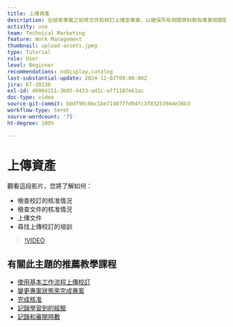```yaml
---
title: 上傳資產
description: 在結束專案之前將文件和校訂上傳至專案，以確保所有相關資料都與專案相關聯。
activity: use
team: Technical Marketing
feature: Work Management
thumbnail: upload-assets.jpeg
type: Tutorial
role: User
level: Beginner
recommendations: noDisplay,catalog
last-substantial-update: 2024-12-02T00:00:00Z
jira: KT-10138
exl-id: d6004151-3b05-4433-ad1c-aff1187e61ac
doc-type: video
source-git-commit: bbdf99c6bc1be714077fd94fc3f8325394de36b3
workflow-type: tm+mt
source-wordcount: '75'
ht-degree: 100%

---
```


# 上傳資產

觀看這段影片，您將了解如何：

* 檢查校訂的核准情況
* 檢查文件的核准情況
* 上傳文件
* 尋找上傳校訂的培訓

>[!VIDEO](https://video.tv.adobe.com/v/3440370/?quality=12&learn=on&enablevpops=1)

## 有關此主題的推薦教學課程

* [使用基本工作流程上傳校訂](/help/workfront-proof/upload-proofs/upload-a-proof-with-a-basic-workflow.md)
* [變更專案狀態來完成專案](/help/manage-work/projects/change-the-project-status.md)
* [完成核准](/help/manage-work/close-a-project/complete-approvals.md)
* [記錄學習到的經驗](/help/manage-work/close-a-project/lessons-learned-from-closing-a-project.md)
* [記錄和審閱時數](/help/manage-work/close-a-project/log-and-review-hours.md)
